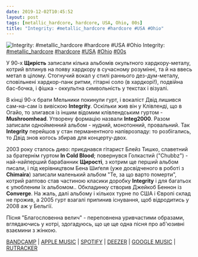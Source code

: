 ```yaml
---
date: 2019-12-02T10:45:52
layout: post
tags: [metallic_hardcore, hardcore, USA, Ohio, 00s]
title: "Integrity: #metallic_hardcore #hardcore #USA #Ohio"
---
```

![Integrity: #metallic_hardcore #hardcore #USA #Ohio](https://f4.bcbits.com/img/a2818157117_5.jpg)
Integrity: [#metallic_hardcore](/tags/#metallic_hardcore) [#hardcore](/tags/#hardcore) [#USA](/tags/#USA) [#Ohio](/tags/#Ohio) [#00s](/tags/#00s) 

У 90-х **Щирість** записали кілька альбомів окультного хардкору-металу, котрий вплинув на появу хардкору в сучасному розумінні, та й на ввесь метал в цілому. Стогнучий вокал у стилі раннього дез-дум-металу, сповільнені хардкор-панк ритми, гітарні соло (в хардкорі!), подвійна бас-бочка, і фішка - оккультна символьність у текстах і візуалі.

В кінці 90-х брати Мельники покинули гурт, і вокаліст Двід лишився сам-на-сам із вивіскою **Integrity**. Оскільки жив він у Клівленді, що в Огайо, то злигався із іншим відомим клівлендським гуртом - **Mushroomhead**. Утворену формацію назвали **Integ2000**. Разом записали однойменний альбом - нудний, монотонний, провальний. Так **Integrity** перейшов у стан перманентного напіврозпаду: то розбігались, то Двід знов когось збирав для концерту-двох.

2003 року сталось диво: приєднався гітарист Блейз Тишко, славетний за братернім гуртом **In Cold Blood**; повернувся Голкастий (&quot;Chubbz&quot;) - най-найперший барабанник **Щирості**, з котрим ще перший альбом писали, і під керівництвом Бена Шиґеля (уже досвідченого в роботі з **Chimaira**) записали маленький альбом &quot;Те, за що варто померти&quot;, котрий раптово став частиною класики доробку **Integrity** і для багатьох є улюбленим їх альбомом.. Обкладинку створив Джейкоб Беннон із **Converge**. На жаль, далі альбому і кількох турне по США і Європі склад не прожив, а 2005 гурт взагалі припинив існування, щоб відродитись у 2008 аж у Бельгії.

Пісня &quot;Благословенна велич&quot; - переповнена уривчастими образами, вглядаючись у котрі, здогадуюсь, що це ще одна пісня про аб&#39;юзивні взаємини з жінкою.

[BANDCAMP](https://integrity.bandcamp.com/album/to-die-for) | [APPLE MUSIC](https://music.apple.com/ru/album/to-die-for/1453586596) | [SPOTIFY](https://open.spotify.com/album/5KlL3ZnlZk4Ged8ESHISdl) | [DEEZER](https://www.deezer.com/album/87942292?utm_source=deezer&amp;utm_content=album-87942292&amp;utm_term=1601611822_1575276194&amp;utm_medium=web) | [GOOGLE MUSIC](https://play.google.com/music/m/B3wbfhsl7g7yacjzh7egeuuz3pa?t=To_Die_For_-_Integrity) | [RUTRACKER](https://rutracker.org/forum/viewtopic.php?t=1942799)